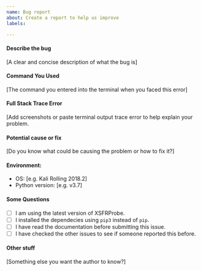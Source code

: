 ```yaml
---
name: Bug report
about: Create a report to help us improve
labels: 

---
```


#### Describe the bug
[A clear and concise description of what the bug is]

#### Command You Used
[The command you entered into the terminal when you faced this error]

#### Full Stack Trace Error
[Add screenshots or paste terminal output trace error to help explain your problem.

#### Potential cause or fix
[Do you know what could be causing the problem or how to fix it?]

#### Environment:
- OS: [e.g. Kali Rolling 2018.2]
- Python version: [e.g. v3.7]

#### Some Questions
<!-- Please check the boxes with "x" like `[x]`. -->
- [ ] I am using the latest version of XSFRProbe.
- [ ] I installed the dependecies using `pip3` instead of `pip`.
- [ ] I have read the documentation before submitting this issue.
- [ ] I have checked the other issues to see if someone reported this before.

#### Other stuff
[Something else you want the author to know?]
